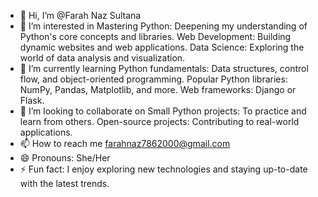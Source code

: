 - 👋 Hi, I’m @Farah Naz Sultana
- 👀 I’m interested in Mastering Python: Deepening my understanding of Python's core concepts and libraries.
Web Development: Building dynamic websites and web applications.
Data Science: Exploring the world of data analysis and visualization.
- 🌱 I’m currently learning Python fundamentals: Data structures, control flow, and object-oriented programming.
Popular Python libraries: NumPy, Pandas, Matplotlib, and more.
Web frameworks: Django or Flask.
- 💞️ I’m looking to collaborate on Small Python projects: To practice and learn from others.
 Open-source projects: Contributing to real-world applications.
- 📫 How to reach me farahnaz7862000@gmail.com
- 😄 Pronouns: She/Her
- ⚡ Fun fact: I enjoy exploring new technologies and staying up-to-date with the latest trends.

<!---
Farahnaz2000/Farahnaz2000 is a ✨ special ✨ repository because its `README.md` (this file) appears on your GitHub profile.
You can click the Preview link to take a look at your changes.
--->
